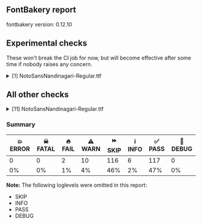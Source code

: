 ## FontBakery report

fontbakery version: 0.12.10



## Experimental checks

These won't break the CI job for now, but will become effective after some time if nobody raises any concern.


<details><summary>[1] NotoSansNandinagari-Regular.ttf</summary>
<div>
<details>
    <summary>🔥 <b>FAIL</b> Checking that the typoAscender exceeds the yMax of the /Agrave. <a href="https://fontbakery.readthedocs.io/en/stable/fontbakery/checks/universal.metrics.html#"></a></summary>
    <div>







* 🔥 **FAIL** <p>OS/2.sTypoAscender value should be greater than 944, but got 900 instead</p>
 [code: typoAscender]



</div>
</details>
</div>
</details>




## All other checks



<details><summary>[11] NotoSansNandinagari-Regular.ttf</summary>
<div>
<details>
    <summary>🔥 <b>FAIL</b> Check for presence of an ARTICLE.en_us.html file <a href="https://fontbakery.readthedocs.io/en/stable/fontbakery/checks/googlefonts.description.html#"></a></summary>
    <div>







* 🔥 **FAIL** <p>This is a Noto font but it lacks an ARTICLE.en_us.html file.</p>
 [code: missing-article]



* 🔥 **FAIL** <p>This is a Noto font but it lacks a DESCRIPTION.en_us.html file.</p>
 [code: missing-description]



</div>
</details>

<details>
    <summary>⚠️ <b>WARN</b> Check if each glyph has the recommended amount of contours. <a href="https://fontbakery.readthedocs.io/en/stable/fontbakery/checks/universal.html#"></a></summary>
    <div>







* ⚠️ **WARN** <p>This check inspects the glyph outlines and detects the total number of contours in each of them. The expected values are infered from the typical ammounts of contours observed in a large collection of reference font families. The divergences listed below may simply indicate a significantly different design on some of your glyphs. On the other hand, some of these may flag actual bugs in the font such as glyphs mapped to an incorrect codepoint. Please consider reviewing the design and codepoint assignment of these to make sure they are correct.</p>
<p>The following glyphs do not have the recommended number of contours:</p>
<pre><code>- Glyph name: aogonek	Contours detected: 3	Expected: 2

- Glyph name: uogonek	Contours detected: 2	Expected: 1

- Glyph name: aogonek	Contours detected: 3	Expected: 2

- Glyph name: uogonek	Contours detected: 2	Expected: 1
</code></pre>
 [code: contour-count]



</div>
</details>

<details>
    <summary>⚠️ <b>WARN</b> Check font contains no unreachable glyphs <a href="https://fontbakery.readthedocs.io/en/stable/fontbakery/checks/universal.glyphset.html#"></a></summary>
    <div>







* ⚠️ **WARN** <p>The following glyphs could not be reached by codepoint or substitution rules:</p>
<pre><code>- DdhaVirama.Nnagari.ss01

- DhaVirama.Nnagari.ss01

- HaVirama.Nnagari.ss01

- NULL

- NyaVirama.Nnagari

- PhaVirama.Nnagari.ss01

- TthaVirama.Nnagari.ss01
</code></pre>
 [code: unreachable-glyphs]



</div>
</details>

<details>
    <summary>⚠️ <b>WARN</b> Glyph names are all valid? <a href="https://fontbakery.readthedocs.io/en/stable/fontbakery/checks/universal.glyphnames.html#"></a></summary>
    <div>







* ⚠️ **WARN** <p>The following glyph names may be too long for some legacy systems which may expect a maximum 31-characters length limit:
DoubleAnusvaraAntargomukha.Nnagari</p>
 [code: legacy-long-names]



</div>
</details>

<details>
    <summary>⚠️ <b>WARN</b> Validate size, and resolution of article images, and ensure article page has minimum length and includes visual assets. <a href="https://fontbakery.readthedocs.io/en/stable/fontbakery/checks/googlefonts.article.html#"></a></summary>
    <div>







* ⚠️ **WARN** <p>Family metadata at fonts/NotoSansNandinagari/googlefonts/ttf does not have an article.</p>
 [code: lacks-article]



</div>
</details>

<details>
    <summary>⚠️ <b>WARN</b> Check for codepoints not covered by METADATA subsets. <a href="https://fontbakery.readthedocs.io/en/stable/fontbakery/checks/googlefonts.subsets.html#"></a></summary>
    <div>







* ⚠️ **WARN** <p>The following codepoints supported by the font are not covered by
any subsets defined in the font's metadata file, and will never
be served. You can solve this by either manually adding additional
subset declarations to METADATA.pb, or by editing the glyphset
definitions.</p>
<ul>
<li>U+02D8 BREVE: try adding one of: canadian-aboriginal, yi</li>
<li>U+02D9 DOT ABOVE: try adding one of: canadian-aboriginal, yi</li>
<li>U+02DB OGONEK: try adding one of: canadian-aboriginal, yi</li>
<li>U+0302 COMBINING CIRCUMFLEX ACCENT: try adding one of: coptic, math, tifinagh, cherokee</li>
<li>U+0306 COMBINING BREVE: try adding one of: tifinagh, old-permic</li>
<li>U+0307 COMBINING DOT ABOVE: try adding one of: syriac, hebrew, duployan, tifinagh, todhri, tai-le, malayalam, old-permic, coptic, math, canadian-aboriginal</li>
<li>U+030A COMBINING RING ABOVE: try adding one of: syriac, duployan</li>
<li>U+030B COMBINING DOUBLE ACUTE ACCENT: try adding one of: osage, cherokee</li>
<li>U+030C COMBINING CARON: try adding one of: tai-le, cherokee</li>
<li>U+0326 COMBINING COMMA BELOW: try adding math</li>
<li>U+0327 COMBINING CEDILLA: try adding math</li>
<li>U+0328 COMBINING OGONEK: not included in any glyphset definition</li>
<li>U+200C ZERO WIDTH NON-JOINER: try adding one of: sinhala, bhaiksuki, chakma, duployan, kayah-li, khojki, buhid, cham, khudawadi, new-tai-lue, lepcha, batak, tai-le, tagalog, gunjala-gondi, mandaic, telugu, tagbanwa, limbu, myanmar, hebrew, brahmi, saurashtra, tai-viet, balinese, dogra, phags-pa, kannada, kharoshthi, thai, zanabazar-square, hatran, nko, yi, kaithi, oriya, syriac, buginese, syloti-nagri, hanunoo, gujarati, grantha, arabic, khmer, malayalam, sundanese, warang-citi, tifinagh, mongolian, psalter-pahlavi, modi, siddham, takri, tibetan, hanifi-rohingya, javanese, bengali, devanagari, avestan, newa, thaana, meetei-mayek, lao, masaram-gondi, manichaean, tai-tham, sogdian, pahawh-hmong, mahajani, gurmukhi, tamil, tirhuta, sharada, rejang</li>
<li>U+200D ZERO WIDTH JOINER: try adding one of: sinhala, bhaiksuki, chakma, duployan, kayah-li, khojki, buhid, cham, khudawadi, new-tai-lue, lepcha, batak, tai-le, tagalog, gunjala-gondi, mandaic, telugu, tagbanwa, limbu, myanmar, hebrew, brahmi, saurashtra, tai-viet, balinese, dogra, phags-pa, kannada, kharoshthi, thai, zanabazar-square, nko, yi, kaithi, oriya, syriac, buginese, syloti-nagri, hanunoo, gujarati, grantha, arabic, khmer, malayalam, sundanese, warang-citi, tifinagh, mongolian, psalter-pahlavi, modi, siddham, takri, tibetan, hanifi-rohingya, javanese, bengali, devanagari, avestan, newa, thaana, meetei-mayek, lao, masaram-gondi, manichaean, tai-tham, sogdian, old-hungarian, pahawh-hmong, mahajani, gurmukhi, tamil, tirhuta, sharada, rejang</li>
<li>U+25CC DOTTED CIRCLE: try adding one of: bhaiksuki, chakma, khudawadi, caucasian-albanian, gunjala-gondi, saurashtra, balinese, yi, hanunoo, gujarati, tibetan, hanifi-rohingya, devanagari, masaram-gondi, mahajani, tirhuta, tai-le, cham, ahom, adlam, tagbanwa, limbu, tai-viet, armenian, zanabazar-square, math, kaithi, oriya, syriac, syloti-nagri, sundanese, psalter-pahlavi, bengali, meetei-mayek, manichaean, sogdian, music, tamil, wancho, mende-kikakui, rejang, sinhala, new-tai-lue, tagalog, buhid, lepcha, batak, mandaic, telugu, myanmar, kharoshthi, nko, canadian-aboriginal, osage, warang-citi, malayalam, miao, bassa-vah, modi, siddham, javanese, newa, thaana, old-permic, gurmukhi, takri, duployan, pahawh-hmong, khojki, kayah-li, tifinagh, symbols, hebrew, brahmi, phags-pa, dogra, kannada, thai, buginese, grantha, khmer, marchen, mongolian, soyombo, lao, tai-tham, coptic, sharada, elbasan</li>
</ul>
<p>Or you can add the above codepoints to one of the subsets supported by the font: <code>latin</code>, <code>latin-ext</code>, <code>nandinagari</code></p>
 [code: unreachable-subsetting]



</div>
</details>

<details>
    <summary>⚠️ <b>WARN</b> Ensure soft_dotted characters lose their dot when combined with marks that replace the dot. <a href="https://fontbakery.readthedocs.io/en/stable/fontbakery/checks/shaping.html#"></a></summary>
    <div>







* ⚠️ **WARN** <p>The dot of soft dotted characters used in orthographies <em>must</em> disappear in the following strings: į̀ į́ į̂ į̃ į̄ į̌</p>
<p>The dot of soft dotted characters <em>should</em> disappear in other cases, for example: į̆ į̇ į̈ į̊ į̋ į̦̀ į̦́ į̦̂ į̦̃ į̦̄ į̦̆ į̦̇ į̦̈ į̦̊ į̦̋ į̦̌ į̧̀ į̧́ į̧̂ į̧̃</p>
<p>Your font fully covers the following languages that require the soft-dotted feature: Dutch (Latn, 31,709,104 speakers), Lithuanian (Latn, 2,357,094 speakers).</p>
<p>Your font does <em>not</em> cover the following languages that require the soft-dotted feature: Lugbara (Latn, 2,200,000 speakers), Ijo, Southeast (Latn, 2,471,000 speakers), Ukrainian (Cyrl, 29,273,587 speakers), Makaa (Latn, 221,000 speakers), Nateni (Latn, 100,000 speakers), Dii (Latn, 71,000 speakers), South Central Banda (Latn, 244,000 speakers), Ma’di (Latn, 584,000 speakers), Ngbaka (Latn, 1,020,000 speakers), Southern Kisi (Latn, 360,000 speakers), Sar (Latn, 500,000 speakers), Cicipu (Latn, 44,000 speakers), Koonzime (Latn, 40,000 speakers), Belarusian (Cyrl, 10,064,517 speakers), Yala (Latn, 200,000 speakers), Mango (Latn, 77,000 speakers), Kom (Latn, 360,685 speakers), Dan (Latn, 1,099,244 speakers), Mfumte (Latn, 79,000 speakers), Gulay (Latn, 250,478 speakers), Ebira (Latn, 2,200,000 speakers), Navajo (Latn, 166,319 speakers), Ekpeye (Latn, 226,000 speakers), Aghem (Latn, 38,843 speakers), Mundani (Latn, 34,000 speakers), Ejagham (Latn, 120,000 speakers), Avokaya (Latn, 100,000 speakers), Igbo (Latn, 27,823,640 speakers), Bafut (Latn, 158,146 speakers), Zapotec (Latn, 490,000 speakers), Fur (Latn, 1,230,163 speakers), Basaa (Latn, 332,940 speakers), Vute (Latn, 21,000 speakers), Kpelle, Guinea (Latn, 622,000 speakers), Nzakara (Latn, 50,000 speakers), Bete-Bendi (Latn, 100,000 speakers).</p>
 [code: soft-dotted]



</div>
</details>

<details>
    <summary>⚠️ <b>WARN</b> Do any segments have colinear vectors? <a href="https://fontbakery.readthedocs.io/en/stable/fontbakery/checks/outline.html#"></a></summary>
    <div>







* ⚠️ **WARN** <p>The following glyphs have colinear vectors:</p>
<pre><code>* GaDha.Nnagari.ss02: L&lt;&lt;574.0,-243.0&gt;--&lt;574.0,-243.0&gt;&gt; -&gt; L&lt;&lt;574.0,-243.0&gt;--&lt;574.0,-243.0&gt;&gt;

* KaTaRa.Nnagari.ss03: L&lt;&lt;390.0,-187.0&gt;--&lt;390.0,-187.0&gt;&gt; -&gt; L&lt;&lt;390.0,-187.0&gt;--&lt;390.0,-187.0&gt;&gt;

* MaRa.Nnagari: L&lt;&lt;313.0,406.0&gt;--&lt;320.0,406.0&gt;&gt; -&gt; L&lt;&lt;320.0,406.0&gt;--&lt;492.0,406.0&gt;&gt;

* MaRa.Nnagari: L&lt;&lt;492.0,335.0&gt;--&lt;320.0,335.0&gt;&gt; -&gt; L&lt;&lt;320.0,335.0&gt;--&lt;317.0,335.0&gt;&gt;

* MatraAa1.Nnagari: L&lt;&lt;-264.0,623.0&gt;--&lt;104.0,622.0&gt;&gt; -&gt; L&lt;&lt;104.0,622.0&gt;--&lt;154.0,622.0&gt;&gt;

* MatraAaReph1.Nnagari: L&lt;&lt;-264.0,623.0&gt;--&lt;104.0,622.0&gt;&gt; -&gt; L&lt;&lt;104.0,622.0&gt;--&lt;154.0,622.0&gt;&gt;

* MatraAu1.Nnagari: L&lt;&lt;-264.0,623.0&gt;--&lt;104.0,622.0&gt;&gt; -&gt; L&lt;&lt;104.0,622.0&gt;--&lt;154.0,622.0&gt;&gt;

* MatraAuReph1.Nnagari: L&lt;&lt;-264.0,623.0&gt;--&lt;104.0,622.0&gt;&gt; -&gt; L&lt;&lt;104.0,622.0&gt;--&lt;154.0,622.0&gt;&gt;

* MatraO1.Nnagari: L&lt;&lt;-264.0,623.0&gt;--&lt;104.0,622.0&gt;&gt; -&gt; L&lt;&lt;104.0,622.0&gt;--&lt;154.0,622.0&gt;&gt;

* MatraOReph1.Nnagari: L&lt;&lt;-264.0,623.0&gt;--&lt;104.0,622.0&gt;&gt; -&gt; L&lt;&lt;104.0,622.0&gt;--&lt;154.0,622.0&gt;&gt;

* ThaHalf.Nnagari: L&lt;&lt;213.0,622.0&gt;--&lt;213.0,622.0&gt;&gt; -&gt; L&lt;&lt;213.0,622.0&gt;--&lt;852.0,622.0&gt;&gt;

* VowelAa.Nnagari.ss03: L&lt;&lt;519.0,623.0&gt;--&lt;887.0,622.0&gt;&gt; -&gt; L&lt;&lt;887.0,622.0&gt;--&lt;937.0,622.0&gt;&gt;

* VowelAu.Nnagari.ss03: L&lt;&lt;519.0,623.0&gt;--&lt;887.0,622.0&gt;&gt; -&gt; L&lt;&lt;887.0,622.0&gt;--&lt;937.0,622.0&gt;&gt;
</code></pre>
 [code: found-colinear-vectors]



</div>
</details>

<details>
    <summary>⚠️ <b>WARN</b> Do outlines contain any jaggy segments? <a href="https://fontbakery.readthedocs.io/en/stable/fontbakery/checks/outline.html#"></a></summary>
    <div>







* ⚠️ **WARN** <p>The following glyphs have jaggy segments:</p>
<pre><code>* TaMa.Nnagari.ss01: B&lt;&lt;432.0,330.5&gt;-&lt;431.0,373.0&gt;-&lt;430.0,415.0&gt;&gt;/L&lt;&lt;430.0,415.0&gt;--&lt;430.0,375.0&gt;&gt; = 1.3639275316029233
</code></pre>
 [code: found-jaggy-segments]



</div>
</details>

<details>
    <summary>⚠️ <b>WARN</b> Do outlines contain any semi-vertical or semi-horizontal lines? <a href="https://fontbakery.readthedocs.io/en/stable/fontbakery/checks/outline.html#"></a></summary>
    <div>







* ⚠️ **WARN** <p>The following glyphs have semi-vertical/semi-horizontal lines:</p>
<pre><code>* Dda.Nnagari (U+119BA): L&lt;&lt;371.0,559.0&gt;--&lt;60.0,558.0&gt;&gt;

* DdaVirama.Nnagari: L&lt;&lt;371.0,559.0&gt;--&lt;60.0,558.0&gt;&gt;

* JaNyaVa.Nnagari: L&lt;&lt;827.0,334.0&gt;--&lt;826.0,-201.0&gt;&gt;

* MatraAa1.Nnagari: L&lt;&lt;-264.0,623.0&gt;--&lt;104.0,622.0&gt;&gt;

* MatraAa1.Nnagari: L&lt;&lt;76.0,558.0&gt;--&lt;-179.0,559.0&gt;&gt;

* MatraAaReph1.Nnagari: L&lt;&lt;-264.0,623.0&gt;--&lt;104.0,622.0&gt;&gt;

* MatraAaReph1.Nnagari: L&lt;&lt;76.0,558.0&gt;--&lt;-179.0,559.0&gt;&gt;

* MatraAu1.Nnagari: L&lt;&lt;-264.0,623.0&gt;--&lt;104.0,622.0&gt;&gt;

* MatraAu1.Nnagari: L&lt;&lt;76.0,558.0&gt;--&lt;-179.0,559.0&gt;&gt;

* MatraAuReph1.Nnagari: L&lt;&lt;-264.0,623.0&gt;--&lt;104.0,622.0&gt;&gt;

* MatraAuReph1.Nnagari: L&lt;&lt;76.0,558.0&gt;--&lt;-179.0,559.0&gt;&gt;

* MatraO1.Nnagari: L&lt;&lt;-264.0,623.0&gt;--&lt;104.0,622.0&gt;&gt;

* MatraO1.Nnagari: L&lt;&lt;76.0,558.0&gt;--&lt;-179.0,559.0&gt;&gt;

* MatraOReph1.Nnagari: L&lt;&lt;-264.0,623.0&gt;--&lt;104.0,622.0&gt;&gt;

* MatraOReph1.Nnagari: L&lt;&lt;76.0,558.0&gt;--&lt;-179.0,559.0&gt;&gt;

* VowelAa.Nnagari.ss03: L&lt;&lt;519.0,623.0&gt;--&lt;887.0,622.0&gt;&gt;

* VowelAa.Nnagari.ss03: L&lt;&lt;859.0,558.0&gt;--&lt;604.0,559.0&gt;&gt;

* VowelAu.Nnagari.ss03: L&lt;&lt;519.0,623.0&gt;--&lt;887.0,622.0&gt;&gt;

* VowelAu.Nnagari.ss03: L&lt;&lt;859.0,558.0&gt;--&lt;604.0,559.0&gt;&gt;

* VowelO.Nnagari (U+119AC): L&lt;&lt;371.0,559.0&gt;--&lt;60.0,558.0&gt;&gt;
</code></pre>
 [code: found-semi-vertical]



</div>
</details>

<details>
    <summary>⚠️ <b>WARN</b> Ensure fonts have ScriptLangTags declared on the 'meta' table. <a href="https://fontbakery.readthedocs.io/en/stable/fontbakery/checks/googlefonts.meta.html#"></a></summary>
    <div>







* ⚠️ **WARN** <p>This font file does not have a 'meta' table.</p>
 [code: lacks-meta-table]



</div>
</details>
</div>
</details>




### Summary

| 💥 ERROR | ☠ FATAL | 🔥 FAIL | ⚠️ WARN | ⏩ SKIP | ℹ️ INFO | ✅ PASS | 🔎 DEBUG | 
| ---|---|---|---|---|---|---|---|
| 0 | 0 | 2 | 10 | 116 | 6 | 117 | 0 | 
| 0% | 0% | 1% | 4% | 46% | 2% | 47% | 0% | 



**Note:** The following loglevels were omitted in this report:


* SKIP
* INFO
* PASS
* DEBUG

